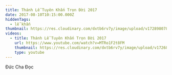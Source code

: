 ```yaml
---
title: Thánh Lễ Tuyên Khấn Trọn Đời 2017
date: 2017-08-10T10:15:00.000Z
hiddenTags:
  - lễ khấn
thumbnail: https://res.cloudinary.com/dxtb6rv7y/image/upload/v1728980786/VINH_KHAN_2017_OK_lra90n.png
videos:
  - title: Thánh Lễ Tuyên Khấn Trọn Đời 2017
    url: https://www.youtube.com/watch?v=MTRo1F2t8FM
    thumbnail: https://res.cloudinary.com/dxtb6rv7y/image/upload/v1726888552/le_khan_tron_2017_yrgjmk.jpg
    type: youtube
---
```

Đức Cha Đọc
